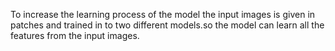 To increase the learning process of the model the input images is given  in patches and trained in to two different models.so the model can learn all the features from the input images. 
